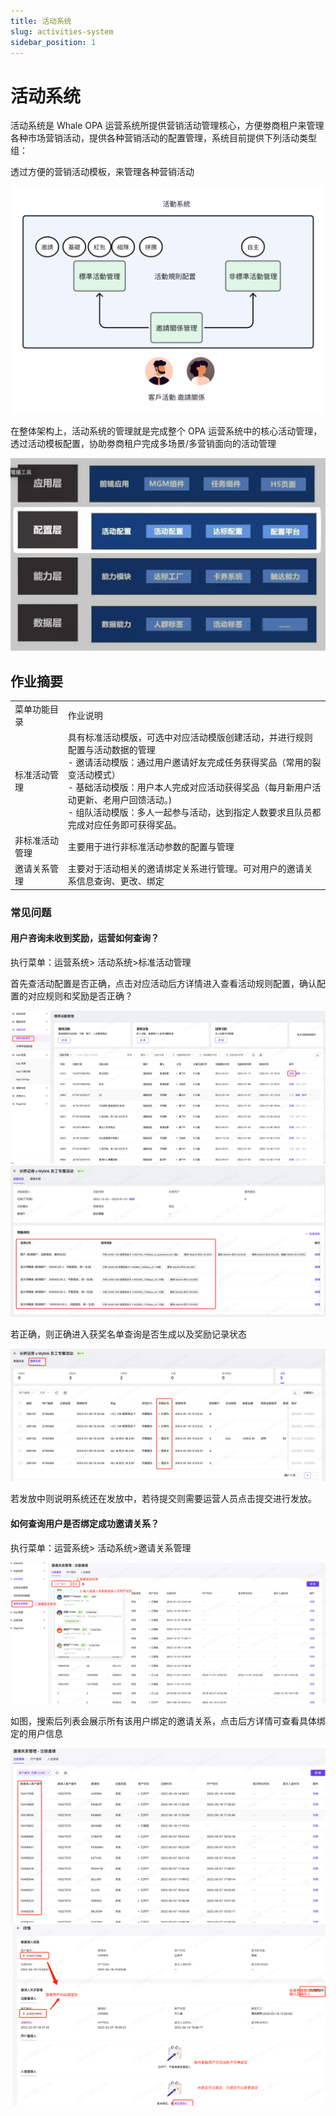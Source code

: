 ```yaml
---
title: 活动系统
slug: activities-system
sidebar_position: 1
---
```



# 活动系统

活动系统是 Whale OPA 运营系统所提供营销活动管理核心，方便劵商租户来管理各种市场营销活动，提供各种营销活动的配置管理，系统目前提供下列活动类型组：

透过方便的营销活动模板，来管理各种营销活动

<img src="./assets/Z1EWbAKzeobvyjxihTocH31Unlg.png"/>

在整体架构上，活动系统的管理就是完成整个 OPA 运营系统中的核心活动管理，透过活动模板配置，协助劵商租户完成多场景/多营销面向的活动管理

<img src="./assets/J6S3bdNgXoTFgWx8WAMca1KcnXg.png"/>

## 作业摘要

|   |   |
|---|---|
|菜单功能目录 | 作业说明|
|标准活动管理 | 具有标准活动模版，可选中对应活动模版创建活动，并进行规则配置与活动数据的管理<br/>- 邀请活动模版：通过用户邀请好友完成任务获得奖品（常用的裂变活动模式）<br/>- 基础活动模版：用户本人完成对应活动获得奖品（每月新用户活动更新、老用户回馈活动。) <br/>- 组队活动模版：多人一起参与活动，达到指定人数要求且队员都完成对应任务即可获得奖品。|
|非标准活动管理 | 主要用于进行非标准活动参数的配置与管理|
|邀请关系管理 | 主要对于活动相关的邀请绑定关系进行管理。可对用户的邀请关系信息查询、更改、绑定|

### 常见问题

#### 用户咨询未收到奖励，运营如何查询？

执行菜单：运营系统> 活动系统>标准活动管理

首先查活动配置是否正确，点击对应活动后方详情进入查看活动规则配置，确认配置的对应规则和奖励是否正确？

<img src="./assets/GUs8bIzVCoApezxvO9Dcb2IVnne.png"/>

<img src="./assets/AOV0bzQkyoXLjGxRnSRcCg4rnig.png"/>

若正确，则正确进入获奖名单查询是否生成以及奖励记录状态

<img src="./assets/VmgibKWzyo7tTfxTomCci9F0nmb.png"/>

若发放中则说明系统还在发放中，若待提交则需要运营人员点击提交进行发放。

#### 如何查询用户是否绑定成功邀请关系？

执行菜单：运营系统> 活动系统>邀请关系管理

<img src="./assets/S6sLbrLZDoN6f0xVdgLcjWJdnqd.png"/>

如图，搜索后列表会展示所有该用户绑定的邀请关系，点击后方详情可查看具体绑定的用户信息

<img src="./assets/RMSLbaY4PoCvzQxi3m2co0HGnHd.png"/>

<img src="./assets/VeRrbWxaHoZsZbxMgBycXfwOnwe.png"/>

